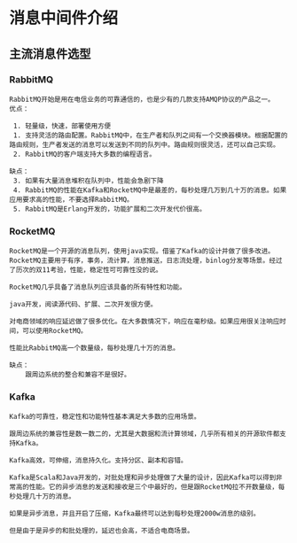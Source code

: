 # 消息中间件介绍

## 主流消息件选型

### RabbitMQ

    RabbitMQ开始是用在电信业务的可靠通信的，也是少有的几款支持AMQP协议的产品之一。
    优点：

     1. 轻量级，快速，部署使用方便
     1. 支持灵活的路由配置。RabbitMQ中，在生产者和队列之间有一个交换器模块。根据配置的路由规则，生产者发送的消息可以发送到不同的队列中。路由规则很灵活，还可以自己实现。
     2. RabbitMQ的客户端支持大多数的编程语言。

    缺点：
     3. 如果有大量消息堆积在队列中，性能会急剧下降
     4. RabbitMQ的性能在Kafka和RocketMQ中是最差的，每秒处理几万到几十万的消息。如果应用要求高的性能，不要选择RabbitMQ。
     5. RabbitMQ是Erlang开发的，功能扩展和二次开发代价很高。

### RocketMQ

    RocketMQ是一个开源的消息队列，使用java实现。借鉴了Kafka的设计并做了很多改进。
    RocketMQ主要用于有序，事务，流计算，消息推送，日志流处理，binlog分发等场景。经过了历次的双11考验，性能，稳定性可可靠性没的说。

    RocketMQ几乎具备了消息队列应该具备的所有特性和功能。

    java开发，阅读源代码、扩展、二次开发很方便。

    对电商领域的响应延迟做了很多优化。在大多数情况下，响应在毫秒级。如果应用很关注响应时间，可以使用RocketMQ。

    性能比RabbitMQ高一个数量级，每秒处理几十万的消息。

    缺点：
        跟周边系统的整合和兼容不是很好。    

### Kafka

    Kafka的可靠性，稳定性和功能特性基本满足大多数的应用场景。
    
    跟周边系统的兼容性是数一数二的，尤其是大数据和流计算领域，几乎所有相关的开源软件都支持Kafka。

    Kafka高效，可伸缩，消息持久化。支持分区、副本和容错。

    Kafka是Scala和Java开发的，对批处理和异步处理做了大量的设计，因此Kafka可以得到非常高的性能。它的异步消息的发送和接收是三个中最好的，但是跟RocketMQ拉不开数量级，每秒处理几十万的消息。
    
    如果是异步消息，并且开启了压缩，Kafka最终可以达到每秒处理2000w消息的级别。
    
    但是由于是异步的和批处理的，延迟也会高，不适合电商场景。
